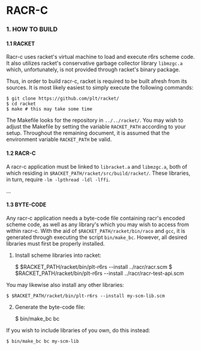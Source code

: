 RACR-C
======


### 1. HOW TO BUILD ###

#### 1.1 RACKET ####

Racr-c uses racket's virtual machine to load and execute r6rs scheme code.
It also utilizes racket's conservative garbage collector library `libmzgc.a` which, unfortunately,
is not provided through racket's binary package.

Thus, in order to build racr-c, racket is required to be built afresh from its sources.
It is most likely easiest to simply execute the following commands:

	$ git clone https://github.com/plt/racket/
	$ cd racket
	$ make # this may take some time

The Makefile looks for the repository in `../../racket/`.
You may wish to adjust the Makefile by setting the variable `RACKET_PATH` according to your setup.
Throughout the remaining document, it is assumed that the environment variable `RACKET_PATH` be valid.



#### 1.2 RACR-C ####

A racr-c application must be linked to `libracket.a` and `libmzgc.a`, both of which residing in
`$RACKET_PATH/racket/src/build/racket/`. These libraries, in turn, require `-lm -lpthread -ldl -lffi`.

...



#### 1.3 BYTE-CODE ####

Any racr-c application needs a byte-code file containing racr's encoded scheme code,
as well as any library's which you may wish to access from within racr-c.
With the aid of `$RACKET_PATH/racket/bin/raco` and `gcc`, it is generated through executing the script `bin/make_bc`.
However, all desired libraries must first be properly installed.


1. Install scheme libraries into racket:

	$ $RACKET_PATH/racket/bin/plt-r6rs --install ../racr/racr.scm
	$ $RACKET_PATH/racket/bin/plt-r6rs --install ../racr/racr-test-api.scm


  You may likewise also install any other libraries:

	$ $RACKET_PATH/racket/bin/plt-r6rs --install my-scm-lib.scm


2. Generate the byte-code file:

	$ bin/make_bc bc

  If you wish to include libraries of you own, do this instead:

	$ bin/make_bc bc my-scm-lib




